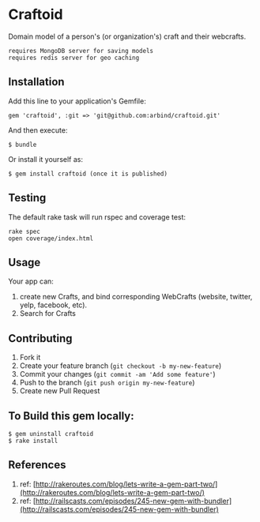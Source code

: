 # Craftoid

Domain model of a person's (or organization's) craft and their webcrafts.

    requires MongoDB server for saving models
    requires redis server for geo caching

## Installation

Add this line to your application's Gemfile:

    gem 'craftoid', :git => 'git@github.com:arbind/craftoid.git'

And then execute:

    $ bundle

Or install it yourself as:

    $ gem install craftoid (once it is published)


## Testing

The default rake task will run rspec and coverage test:

    rake spec
    open coverage/index.html

## Usage

Your app can:
1. create new Crafts, and bind corresponding WebCrafts (website, twitter, yelp, facebook, etc).
2. Search for Crafts

## Contributing

1. Fork it
2. Create your feature branch (`git checkout -b my-new-feature`)
3. Commit your changes (`git commit -am 'Add some feature'`)
4. Push to the branch (`git push origin my-new-feature`)
5. Create new Pull Request

## To Build this gem locally:
    $ gem uninstall craftoid
    $ rake install

## References

1. ref: [http://rakeroutes.com/blog/lets-write-a-gem-part-two/](http://rakeroutes.com/blog/lets-write-a-gem-part-two/)
2. ref: [http://railscasts.com/episodes/245-new-gem-with-bundler](http://railscasts.com/episodes/245-new-gem-with-bundler)
